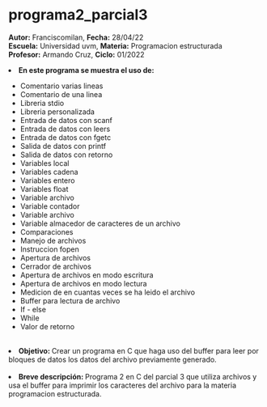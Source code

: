 # programa2_parcial3

<b>Autor:</b> Franciscomilan, <b>Fecha:</b> 28/04/22 <br>
 <b>Escuela:</b> Universidad uvm, <b>Materia:</b> Programacion estructurada <br>
 <b>Profesor:</b> Armando Cruz, <b>Ciclo:</b> 01/2022
 <br>
 <li><b> En este programa se muestra el uso de: </b></li>
 <ul>
	<li>Comentario varias lineas </li>
	<li>Comentario de una linea </li>
	<li>Libreria stdio</li>
 	<li>Libreria personalizada </li>
	 <li> Entrada de datos con scanf</li>
	<li> Entrada de datos con leers </li>
	<li> Entrada de datos con fgetc </li>
	 <li> Salida de datos con printf </li>
	<li> Salida de datos con retorno </li>
	<li> Variables local </li>
	<li> Variables cadena </li>
	<li> Variables entero </li>
	<li> Variables float </li>
	<li> Variable archivo </li>
	<li> Variable contador </li>
	<li> Variable archivo </li>
	<li> Variable almacedor de caracteres de un archivo </li>
	<li> Comparaciones </li>
	<li> Manejo de archivos </li>
	<li> Instruccion fopen </li>
  <li> Apertura de archivos </li>
  <li> Cerrador de archivos </li>
	<li> Apertura de archivos en modo escritura </li>
	<li> Apertura de archivos en modo lectura </li>
  <li> Medicion de en cuantas veces se ha leido el archivo </li>
  <li> Buffer para lectura de archivo </li>
	<li> If - else </li>
	<li> While </li>
	<li> Valor de retorno </li>
 </ul>
<br>
 <li> <b> Objetivo: </b> Crear un programa en C que haga uso del buffer para leer por bloques de datos los datos del archivo previamente generado. </li>
 <br>
 <li><b> Breve descripción: </b> Programa 2 en C del parcial 3 que utiliza archivos y usa el buffer para imprimir los caracteres del archivo para la materia programacion estructurada. </li>
